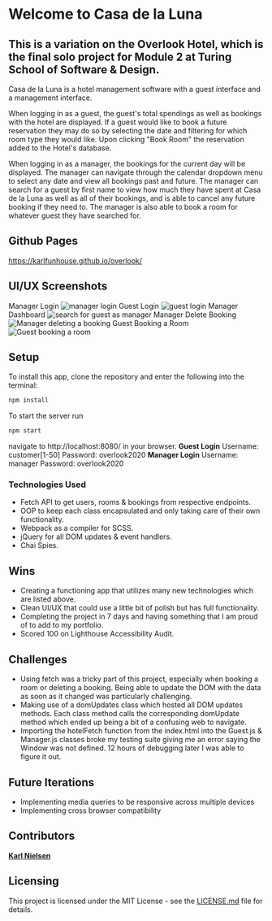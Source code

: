 # Welcome to Casa de la Luna

## This is a variation on the Overlook Hotel, which is the final solo project for Module 2 at Turing School of Software & Design.

Casa de la Luna is a hotel management software with a guest interface and a management interface.  

When logging in as a guest, the guest's total spendings as well as bookings with the hotel are displayed.  If a guest would like to book a future reservation they may do so by selecting the date and filtering for which room type they would like.  Upon clicking "Book Room" the reservation added to the Hotel's database.

When logging in as a manager, the bookings for the current day will be displayed.  The manager can navigate through the calendar dropdown menu to select any date and view all bookings past and future.  The manager can search for a guest by first name to view how much they have spent at Casa de la Luna as well as all of their bookings, and is able to cancel any future booking if they need to.  The manager is also able to book a room for whatever guest they have searched for.

## Github Pages
https://karlfunhouse.github.io/overlook/

## UI/UX Screenshots
Manager Login
![manager login](manager-login.gif)
Guest Login
![guest login](guest-login.gif)
Manager Dashboard
![search for guest as manager](manager-search-guest.gif)
Manager Delete Booking
![Manager deleting a booking](manager-cancel-booking.gif)
Guest Booking a Room
![Guest booking a room](guest-book-room.gif)


## Setup

To install this app, clone the repository and enter the following into the terminal:
```bash
npm install
```

To start the server run 
```bash
npm start
```
navigate to http://localhost:8080/ in your browser.
**Guest Login**
Username: customer[1-50]
Password: overlook2020
**Manager Login**
Username: manager
Password: overlook2020

### Technologies Used
- Fetch API to get users, rooms & bookings from respective endpoints.
- OOP to keep each class encapsulated and only taking care of their own functionality.
- Webpack as a compiler for SCSS.
- jQuery for all DOM updates & event handlers.
- Chai Spies.

## Wins
* Creating a functioning app that utilizes many new technologies which are listed above.
* Clean UI/UX that could use a little bit of polish but has full functionality.
* Completing the project in 7 days and having something that I am proud of to add to my portfolio.
* Scored 100 on Lighthouse Accessibility Audit.

## Challenges
* Using fetch was a tricky part of this project, especially when booking a room or deleting a booking.  Being able to update the DOM with the data as soon as it changed was particularly challenging.
* Making use of a domUpdates class which hosted all DOM updates methods.  Each class method calls the corresponding domUpdate method which ended up being a bit of a confusing web to navigate.
* Importing the hotelFetch function from the index.html into the Guest.js & Manager.js classes broke my testing suite giving me an error saying the Window was not defined.  12 hours of debugging later I was able to figure it out.

## Future Iterations
* Implementing media queries to be responsive across multiple devices
* Implementing cross browser compatibility

## Contributors

**[Karl Nielsen](https://github.com/karlfunhouse)**

## Licensing
This project is licensed under the MIT License - see the [LICENSE.md](LICENSE.md) file for details.
